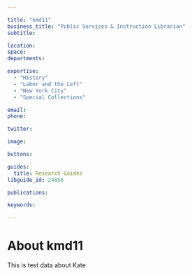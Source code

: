 ```yaml
---

title: "kmd11"
business_title: "Public Services & Instruction Librarian"
subtitle: 

location: 
space: 
departments:

expertise:
  - "History"
  - "Labor and the Left"
  - "New York City"
  - "Special Collections"

email: 
phone: 

twitter: 

image: 

buttons:

guides:
  title: Research Guides
libguide_id: 24856

publications:

keywords:

---
```


# About kmd11

This is test data about Kate
